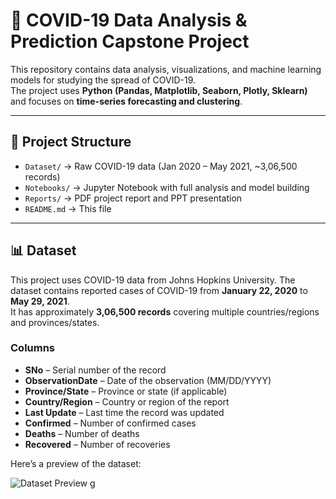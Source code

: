 # 🦠 COVID-19 Data Analysis & Prediction Capstone Project

This repository contains data analysis, visualizations, and machine learning models for studying the spread of COVID-19.  
The project uses **Python (Pandas, Matplotlib, Seaborn, Plotly, Sklearn)** and focuses on **time-series forecasting and clustering**.

---

## 📂 Project Structure

- `Dataset/` → Raw COVID-19 data (Jan 2020 – May 2021, ~3,06,500 records)  
- `Notebooks/` → Jupyter Notebook with full analysis and model building  
- `Reports/` → PDF project report and PPT presentation  
- `README.md` → This file  

---

## 📊 Dataset

This project uses COVID-19 data from Johns Hopkins University.
The dataset contains reported cases of COVID-19 from **January 22, 2020** to **May 29, 2021**.  
It has approximately **3,06,500 records** covering multiple countries/regions and provinces/states.  

### Columns
- **SNo** – Serial number of the record  
- **ObservationDate** – Date of the observation (MM/DD/YYYY)  
- **Province/State** – Province or state (if applicable)  
- **Country/Region** – Country or region of the report  
- **Last Update** – Last time the record was updated  
- **Confirmed** – Number of confirmed cases  
- **Deaths** – Number of deaths  
- **Recovered** – Number of recoveries  
  
Here’s a preview of the dataset:

![Dataset Preview](/covid.png)
g
